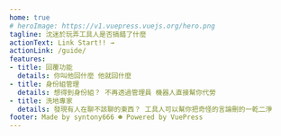 ```yaml
---
home: true
# heroImage: https://v1.vuepress.vuejs.org/hero.png
tagline: 沈迷於玩弄工具人是否搞錯了什麼
actionText: Link Start!! →
actionLink: /guide/
features:
- title: 回覆功能
  details: 你叫他回什麼 他就回什麼
- title: 身份組管理
  details: 想得到身份組？ 不再透過管理員 機器人直接幫你代勞
- title: 洗地專家
  details: 發現有人在聊不該聊的東西？ 工具人可以幫你把奇怪的言論刪的一乾二淨
footer: Made by syntony666 ☻ Powered by VuePress
---
```

